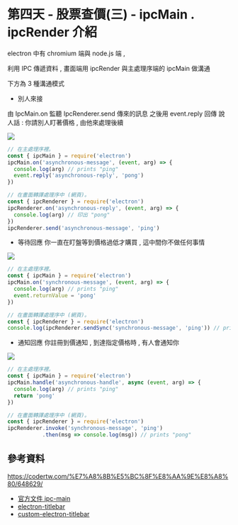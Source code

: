 # 第四天 - 股票查價(三) - ipcMain . ipcRender 介紹

electron 中有 chromium 端與 node.js 端 , 

利用 IPC 傳遞資料 , 畫面端用 ipcRender 與主處理序端的 ipcMain 做溝通

下方為 3 種溝通模式

- 別人來接

由 IpcMain.on 監聽 IpcRenderer.send 傳來的訊息
之後用 event.reply 回傳 
說人話 : 你請別人盯著價格 , 由他來處理後續

![](https://i.imgur.com/hTnFHi4.png)

```javascript
// 在主處理序裡。
const { ipcMain } = require('electron')
ipcMain.on('asynchronous-message', (event, arg) => {
  console.log(arg) // prints "ping"
  event.reply('asynchronous-reply', 'pong')
})

// 在畫面轉譯處理序中 (網頁)。
const { ipcRenderer } = require('electron')
ipcRenderer.on('asynchronous-reply', (event, arg) => {
  console.log(arg) // 印出 "pong"
})
ipcRenderer.send('asynchronous-message', 'ping')

```

- 等待回應
你一直在盯盤等到價格過低才購買 , 這中間你不做任何事情

![](https://i.imgur.com/2E7ONWb.png)

```javascript
// 在主處理序裡。
const { ipcMain } = require('electron')
ipcMain.on('synchronous-message', (event, arg) => {
  console.log(arg) // prints "ping"
  event.returnValue = 'pong'
})

// 在畫面轉譯處理序中 (網頁)。
const { ipcRenderer } = require('electron')
console.log(ipcRenderer.sendSync('synchronous-message', 'ping')) // prints "pong"
```

- 通知回應
你註冊到價通知 , 到達指定價格時 , 有人會通知你

![](https://i.imgur.com/i8nNnBR.png)

```javascript
// 在主處理序裡。
const { ipcMain } = require('electron')
ipcMain.handle('asynchronous-handle', async (event, arg) => {
  console.log(arg) // prints "ping"
  return 'pong'
})

// 在畫面轉譯處理序中 (網頁)。
const { ipcRenderer } = require('electron')
ipcRenderer.invoke('synchronous-message', 'ping')
           .then(msg => console.log(msg)) // prints "pong"
```


## 參考資料

https://codertw.com/%E7%A8%8B%E5%BC%8F%E8%AA%9E%E8%A8%80/648629/

- [官方文件 ipc-main](https://www.electronjs.org/docs/api/ipc-main)
- [electron-titlebar](https://www.npmjs.com/package/electron-titlebar)
- [custom-electron-titlebar](https://www.npmjs.com/package/custom-electron-titlebar)